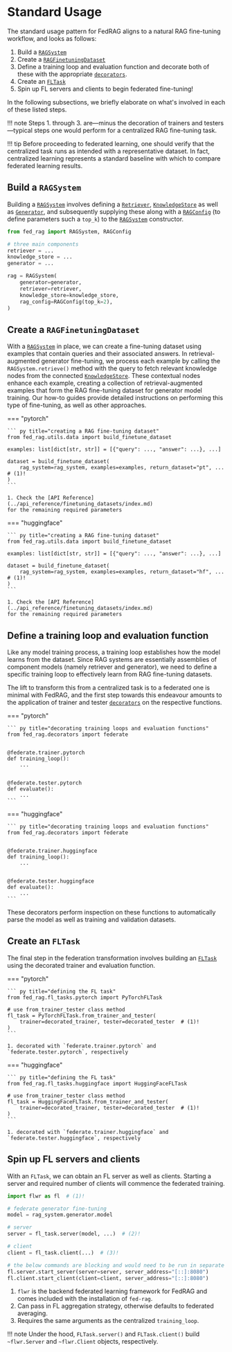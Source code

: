 # Standard Usage

The standard usage pattern for FedRAG aligns to a natural RAG fine-tuning workflow,
and looks as follows:

1. Build a [`RAGSystem`](../api_reference/rag_system/index.md)
2. Create a [`RAGFinetuningDataset`](../api_reference/finetuning_datasets/index.md)
3. Define a training loop and evaluation function and decorate both of these with
the appropriate [`decorators`](../api_reference/decorators/index.md).
4. Create an [`FLTask`](../api_reference/fl_tasks/index.md)
5. Spin up FL servers and clients to begin federated fine-tuning!

In the following subsections, we briefly elaborate on what's involved in each of
these listed steps.

!!! note
    Steps 1. through 3. are—minus the decoration of trainers and testers—typical
    steps one would perform for a centralized RAG fine-tuning task.

!!! tip
    Before proceeding to federated learning, one should verify that the centralized
    task runs as intended with a representative dataset. In fact, centralized learning
    represents a standard baseline with which to compare federated learning results.

## Build a `RAGSystem`

Building a [`RAGSystem`](../api_reference/rag_system/index.md) involves defining
a [`Retriever`](../api_reference/retrievers/index.md),
[`KnowledgeStore`](../api_reference/knowledge_stores/index.md) as well as
[`Generator`](../api_reference/generators/index.md), and subsequently supplying
these along with a [`RAGConfig`](../api_reference/rag_system/index.md) (to define
parameters such a `top_k`) to the [`RAGSystem`](../api_reference/rag_system/index.md)
constructor.

``` py title="building a rag system"
from fed_rag import RAGSystem, RAGConfig

# three main components
retriever = ...
knowledge_store = ...
generator = ...

rag = RAGSystem(
    generator=generator,
    retriever=retriever,
    knowledge_store=knowledge_store,
    rag_config=RAGConfig(top_k=2),
)
```

## Create a `RAGFinetuningDataset`

With a [`RAGSystem`](../api_reference/rag_system/index.md) in place, we can create a fine-tuning dataset using examples
that contain queries and their associated answers. In retrieval-augmented generator
fine-tuning, we process each example by calling the `RAGSystem.retrieve()` method
with the query to fetch relevant knowledge nodes from the connected [`KnowledgeStore`](../api_reference/knowledge_stores/index.md).
These contextual nodes enhance each example, creating a collection of
retrieval-augmented examples that form the RAG fine-tuning dataset for generator
model training. Our how-to guides provide detailed instructions on performing this
type of fine-tuning, as well as other approaches.

=== "pytorch"

    ``` py title="creating a RAG fine-tuning dataset"
    from fed_rag.utils.data import build_finetune_dataset

    examples: list[dict[str, str]] = [{"query": ..., "answer": ...}, ...]

    dataset = build_finetune_dataset(
        rag_system=rag_system, examples=examples, return_dataset="pt", ...  # (1)!
    )
    ```

    1. Check the [API Reference](../api_reference/finetuning_datasets/index.md)
    for the remaining required parameters

=== "huggingface"

    ``` py title="creating a RAG fine-tuning dataset"
    from fed_rag.utils.data import build_finetune_dataset

    examples: list[dict[str, str]] = [{"query": ..., "answer": ...}, ...]

    dataset = build_finetune_dataset(
        rag_system=rag_system, examples=examples, return_dataset="hf", ...  # (1)!
    )
    ```

    1. Check the [API Reference](../api_reference/finetuning_datasets/index.md)
    for the remaining required parameters

## Define a training loop and evaluation function

Like any model training process, a training loop establishes how the model learns
from the dataset. Since RAG systems are essentially assemblies of component models
(namely retriever and generator), we need to define a specific training loop to effectively learn from RAG fine-tuning datasets.

The lift to transform this from a centralized task is to a federated one is minimal
with FedRAG, and the first step towards this endeavour amounts to the application
of trainer and tester [`decorators`](../api_reference/decorators/index.md)
on the respective functions.

=== "pytorch"

    ``` py title="decorating training loops and evaluation functions"
    from fed_rag.decorators import federate


    @federate.trainer.pytorch
    def training_loop():
        ...


    @federate.tester.pytorch
    def evaluate():
        ...
    ```

=== "huggingface"

    ``` py title="decorating training loops and evaluation functions"
    from fed_rag.decorators import federate


    @federate.trainer.huggingface
    def training_loop():
        ...


    @federate.tester.huggingface
    def evaluate():
        ...
    ```

These decorators perform inspection on these functions to automatically parse
the model as well as training and validation datasets.

## Create an `FLTask`

The final step in the federation transformation involves building an
[`FLTask`](../api_reference/fl_tasks/index.md) using the decorated trainer and
evaluation function.

=== "pytorch"

    ``` py title="defining the FL task"
    from fed_rag.fl_tasks.pytorch import PyTorchFLTask

    # use from_trainer_tester class method
    fl_task = PyTorchFLTask.from_trainer_and_tester(
        trainer=decorated_trainer, tester=decorated_tester  # (1)!
    )
    ```

    1. decorated with `federate.trainer.pytorch` and `federate.tester.pytorch`, respectively

=== "huggingface"

    ``` py title="defining the FL task"
    from fed_rag.fl_tasks.huggingface import HuggingFaceFLTask

    # use from_trainer_tester class method
    fl_task = HuggingFaceFLTask.from_trainer_and_tester(
        trainer=decorated_trainer, tester=decorated_tester  # (1)!
    )
    ```

    1. decorated with `federate.trainer.huggingface` and `federate.tester.huggingface`, respectively

## Spin up FL servers and clients

With an `FLTask`, we can obtain an FL server as well as clients. Starting a server
and required number of clients will commence the federated training.

``` py title="getting server and clients"
import flwr as fl  # (1)!

# federate generator fine-tuning
model = rag_system.generator.model

# server
server = fl_task.server(model, ...)  # (2)!

# client
client = fl_task.client(...)  # (3)!

# the below commands are blocking and would need to be run in separate processes
fl.server.start_server(server=server, server_address="[::]:8080")
fl.client.start_client(client=client, server_address="[::]:8080")
```

1. `flwr` is the backend federated learning framework for FedRAG and comes included
with the installation of `fed-rag`.
2. Can pass in FL aggregation strategy, otherwise defaults to federated averaging.
3. Requires the same arguments as the centralized `training_loop`.

!!! note
    Under the hood, `FLTask.server()` and `FLTask.client()` build `~flwr.Server`
    and `~flwr.Client` objects, respectively.
